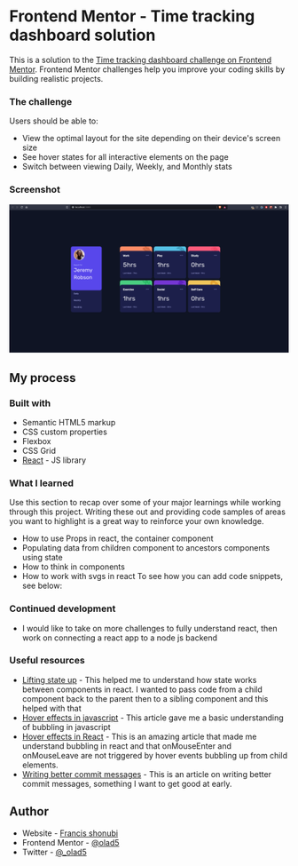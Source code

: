 # Frontend Mentor - Time tracking dashboard solution

This is a solution to the [Time tracking dashboard challenge on Frontend Mentor](https://www.frontendmentor.io/challenges/time-tracking-dashboard-UIQ7167Jw). Frontend Mentor challenges help you improve your coding skills by building realistic projects. 


### The challenge

Users should be able to:

- View the optimal layout for the site depending on their device's screen size
- See hover states for all interactive elements on the page
- Switch between viewing Daily, Weekly, and Monthly stats

### Screenshot

![](./src/images/screenshot.png)

## My process

### Built with

- Semantic HTML5 markup
- CSS custom properties
- Flexbox
- CSS Grid
- [React](https://reactjs.org/) - JS library


### What I learned

Use this section to recap over some of your major learnings while working through this project. Writing these out and providing code samples of areas you want to highlight is a great way to reinforce your own knowledge.

- How to use Props in react, the container component
- Populating data from children component to ancestors
components using state
- How to think in components
- How to work with svgs in react
To see how you can add code snippets, see below:


### Continued development

- I would like to take on more challenges to fully understand react, then work on connecting a react app to a node js backend


### Useful resources

- [Lifting state up](https://reactjs.org/docs/lifting-state-up.html) - This helped me to understand how state works between components in react. I wanted to pass code from a child component back to the parent then to a sibling component and this helped with that
- [Hover effects in javascript](https://javascript.info/bubbling-and-capturing) - This article gave me a basic understanding of bubbling in javascript
- [Hover effects in React](https://reactjsexample.com/a-react-component-that-notifies-its-children-of-hover-interactions/) - This is an amazing article that made me understand bubbling in react and that onMouseEnter and onMouseLeave  are not triggered by hover events bubbling up from child elements.
- [Writing better commit messages](https://www.freecodecamp.org/news/writing-good-commit-messages-a-practical-guide/) - This is an article on writing better commit messages, something I want to get good at early.

## Author

- Website - [Francis shonubi](https://github.com/olad5)
- Frontend Mentor - [@olad5](https://www.frontendmentor.io/profile/olad5)
- Twitter - [@_olad5](https://www.twitter.com/olad5)

